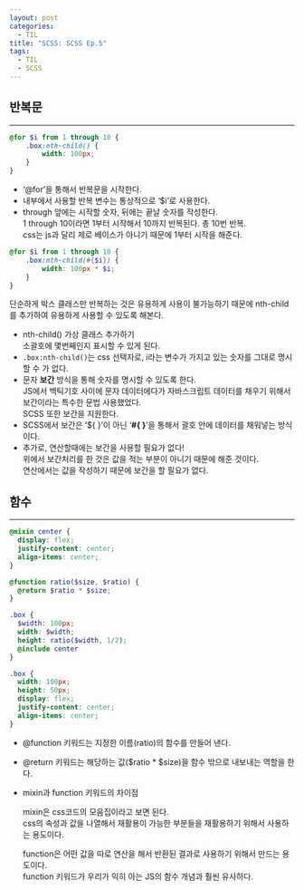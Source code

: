 ```yaml
---
layout: post
categories:
  - TIL
title: "SCSS: SCSS Ep.5"
tags:
  - TIL
  - SCSS
---
```


## __반복문__
---

```scss
@for $i from 1 through 10 {
	.box:nth-child() {
		width: 100px;
	}
}
```
- ‘@for’을 통해서 반복문을 시작한다.
- 내부에서 사용할 반복 변수는 통상적으로 ‘$i’로 사용한다.
- through 앞에는 시작할 숫자, 뒤에는 끝날 숫자를 작성한다.  
  1 through 10이라면 1부터 시작해서 10까지 반복된다. 총 10번 반복.  
  css는 js과 달리 제로 베이스가 아니기 때문에 1부터 시작을 해준다.

```scss
@for $i from 1 through 10 {
	.box:nth-child(#{$i}) {
		width: 100px * $i;
	}
}
```
단순하게 박스 클래스만 반복하는 것은 유용하게 사용이 불가능하기 때문에 nth-child를 추가하여 유용하게 사용할 수 있도록 해본다.
- nth-child() 가상 클래스 추가하기  
  소괄호에 몇번째인지 표시할 수 있게 된다.
- `.box:nth-child()`는 css 선택자로, i라는 변수가 가지고 있는 숫자를 그대로 명시할 수 가 없다.
- 문자 **보간** 방식을 통해 숫자를 명시할 수 있도록 한다.  
  JS에서 백틱기호 사이에 문자 데이터에다가 자바스크립트 데이터를 채우기 위해서 보간이라는 특수한 문법 사용했었다.  
  SCSS 또한 보간을 지원한다.
- SCSS에서 보간은 ‘${ }’이 아닌 ‘**#{ }**’을 통해서 괄호 안에 데이터를 채워넣는 방식이다.
- 추가로, 연산할때에는 보간을 사용할 필요가 없다!  
  위에서 보간처리를 한 것은 값을 적는 부분이 아니기 때문에 해준 것이다.  
  연산에서는 값을 작성하기 때문에 보간을 할 필요가 없다.

## __함수__
---

```scss
@mixin center {
  display: flex;
  justify-content: center;
  align-items: center;
}

@function ratio($size, $ratio) {
  @return $ratio * $size;
}

.box {
  $width: 100px;
  width: $width;
  height: ratio($width, 1/2);
  @include center
}
```

```css
.box {
  width: 100px;
  height: 50px;
  display: flex;
  justify-content: center;
  align-items: center;
}
```

- @function 키워드는 지정한 이름(ratio)의 함수를 만들어 낸다.
- @return 키워드는 해당하는 값($ratio * $size)을 함수 밖으로 내보내는 역할을 한다.
- mixin과 function 키워드의 차이점
    
    mixin은 css코드의 모음집이라고 보면 된다.  
    css의 속성과 값을 나열해서 재활용이 가능한 부분들을 재활용하기 위해서 사용하는 용도이다.
    
    function은 어떤 값을 따로 연산을 해서 반환된 결과로 사용하기 위해서 만드는 용도이다.  
    function 키워드가 우리가 익히 아는 JS의 함수 개념과 훨씬 유사하다.